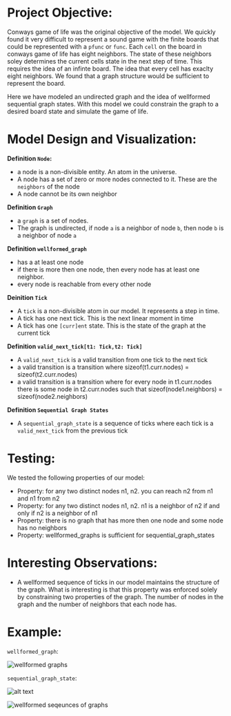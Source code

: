 # Project Objective:

Conways game of life was the original objective of the model. We quickly found it very difficult to represent a sound game with the finite boards that could be represented with a `pfunc` or `func`. Each `cell` on the board in conways game of life has eight neighbors. The state of these neighbors soley determines the current cells state in the next step of time. This requires the idea of an infinte board. The idea that every cell has exaclty eight neighbors. We found that a graph structure would be sufficient to represent the board.

Here we have modeled an undirected graph and the idea of wellformed sequential graph states. With this model we could constrain the graph to a desired board state and simulate the game of life.

# Model Design and Visualization:

**Definition `Node`:**

- a node is a non-divisible entity. An atom in the universe.
- A node has a set of zero or more nodes connected to it. These are the `neighbors` of the node
- A node cannot be its own neighbor

**Definition `Graph`**

- a `graph` is a set of nodes.
- The graph is undirected, if node `a` is a neighbor of node `b`, then node `b` is a neighbor of node `a`

**Definition `wellformed_graph`**

- has a at least one node
- if there is more then one node, then every node has at least one neighbor.
- every node is reachable from every other node

**Deinition `Tick`**

- A `tick` is a non-divisible atom in our model. It represents a step in time.
- A tick has one next tick. This is the next linear moment in time
- A tick has one `[curr]ent` state. This is the state of the graph at the current tick

**Definition `valid_next_tick[t1: Tick,t2: Tick]`**

- A `valid_next_tick` is a valid transition from one tick to the next tick
- a valid transition is a transition where sizeof(t1.curr.nodes) = sizeof(t2.curr.nodes)
- a valid transition is a transition where for every node in t1.curr.nodes there is some node in t2.curr.nodes such that sizeof(node1.neighbors) = sizeof(node2.neighbors)

**Definition `Sequential Graph States`**

- A `sequential_graph_state` is a sequence of ticks where each tick is a `valid_next_tick` from the previous tick

# Testing:

We tested the following properties of our model:

- Property: for any two distinct nodes n1, n2. you can reach n2 from n1 and n1 from n2
- Property: for any two distinct nodes n1, n2. n1 is a neighbor of n2 if and only if n2 is a neighbor of n1
- Property: there is no graph that has more then one node and some node has no neighbors
- Property: wellformed_graphs is sufficient for sequential_graph_states

# Interesting Observations:

- A wellformed sequence of ticks in our model maintains the structure of the graph. What is interesting is that this property was enforced solely by constraining two properties of the graph. The number of nodes in the graph and the number of neighbors that each node has.

# Example:

`wellformed_graph`:

![wellformed graphs](<Screenshot 2024-02-29 at 2.04.21 PM.png>)

`sequential_graph_state`:

![alt text](<Screenshot 2024-02-29 at 2.08.22 PM.png>)

![wellformed seqeunces of graphs](<Screenshot 2024-02-29 at 2.06.30 PM.png>)
